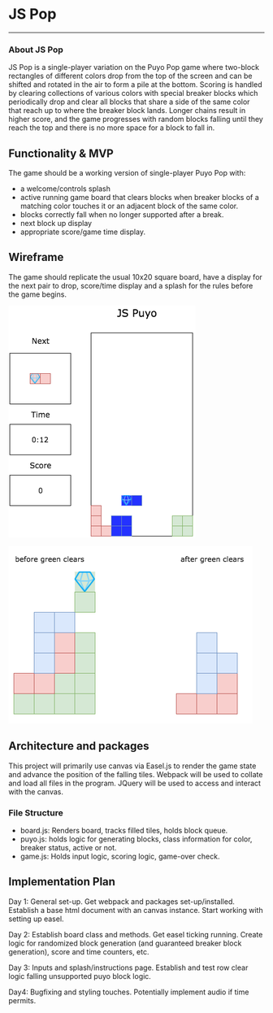 # JS Pop
___
### About JS Pop

JS Pop is a single-player variation on the Puyo Pop game where two-block rectangles
of different colors drop from the top of the screen and can be shifted and
rotated in the air to form a pile at the bottom. Scoring is handled by
clearing collections of various colors with special breaker blocks which
periodically drop and clear all blocks that share a side of the same color
that reach up to where the breaker block lands. Longer chains result in higher
score, and the game progresses with random blocks falling until they reach
the top and there is no more space for a block to fall in.


## Functionality & MVP

The game should be a working version of single-player Puyo Pop with:
- a welcome/controls splash
- active running game board that clears blocks when breaker blocks of a matching
color touches it or an adjacent block of the same color.
- blocks correctly fall when no longer supported after a break.
- next block up display
- appropriate score/game time display.

## Wireframe

The game should replicate the usual 10x20 square board, have a display for the next pair to drop, score/time display and a splash for the rules before the game begins.

![puyo board](docs/wireframes/jspuyo.png)

![puyo clearing example](docs/wireframes/puyo-clear-ex.png)


## Architecture and packages

This project will primarily use canvas via Easel.js to render the
game state and advance the position of the falling tiles. Webpack will
be used to collate and load all files in the program. JQuery will be used to
access and interact with the canvas.

### File Structure

- board.js: Renders board, tracks filled tiles, holds block queue.
- puyo.js: holds logic for generating blocks, class information for color,
breaker status, active or not.
- game.js: Holds input logic, scoring logic, game-over check.

## Implementation Plan

Day 1:
General set-up. Get webpack and packages set-up/installed. Establish a
base html document with an canvas instance. Start working with setting up
easel.

Day 2:
Establish board class and methods. Get easel ticking running. Create logic
for randomized block generation (and guaranteed breaker block generation),
score and time counters, etc.

Day 3:
Inputs and splash/instructions page. Establish and test row clear logic falling
unsupported puyo block logic.

Day4:
Bugfixing and styling touches. Potentially implement audio if time permits.
